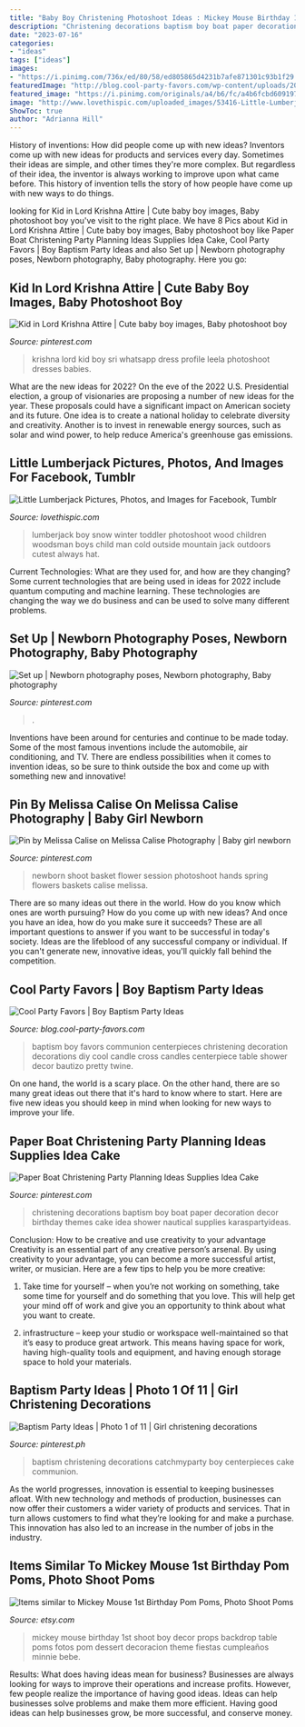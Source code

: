 ```yaml
---
title: "Baby Boy Christening Photoshoot Ideas : Mickey Mouse Birthday 1st Shoot Boy Decor Props Backdrop Table Poms Fotos Pom Dessert Decoracion Theme Fiestas Cumpleaños Minnie Bebe"
description: "Christening decorations baptism boy boat paper decoration decor birthday themes cake idea shower nautical supplies karaspartyideas"
date: "2023-07-16"
categories:
- "ideas"
tags: ["ideas"]
images:
- "https://i.pinimg.com/736x/ed/80/58/ed805865d4231b7afe871301c93b1f29.jpg"
featuredImage: "http://blog.cool-party-favors.com/wp-content/uploads/2013/06/Baptism-Centerpieces-685x1024.jpg"
featured_image: "https://i.pinimg.com/originals/a4/b6/fc/a4b6fcbd60919798362f1daa79aa0069.jpg"
image: "http://www.lovethispic.com/uploaded_images/53416-Little-Lumberjack.png"
ShowToc: true
author: "Adrianna Hill"
---
```



History of inventions: How did people come up with new ideas?
Inventors come up with new ideas for products and services every day. Sometimes their ideas are simple, and other times they're more complex. But regardless of their idea, the inventor is always working to improve upon what came before. This history of invention tells the story of how people have come up with new ways to do things.

	

		
looking for Kid in Lord Krishna Attire | Cute baby boy images, Baby photoshoot boy you've visit to the right place. We have 8 Pics about Kid in Lord Krishna Attire | Cute baby boy images, Baby photoshoot boy like Paper Boat Christening Party Planning Ideas Supplies Idea Cake, Cool Party Favors | Boy Baptism Party Ideas and also Set up | Newborn photography poses, Newborn photography, Baby photography. Here you go:
		
    
## Kid In Lord Krishna Attire | Cute Baby Boy Images, Baby Photoshoot Boy

<img loading=lazy src="https://i.pinimg.com/736x/ed/80/58/ed805865d4231b7afe871301c93b1f29.jpg" onerror="this.onerror=null;this.src='https://tse2.mm.bing.net/th?id=OIP.pssKoImQgU8DTK8QcEv-dAHaLO&amp;pid=15.1';" alt="Kid in Lord Krishna Attire | Cute baby boy images, Baby photoshoot boy">

_Source: pinterest.com_

>krishna lord kid boy sri whatsapp dress profile leela photoshoot dresses babies. 

	

What are the new ideas for 2022?
On the eve of the 2022 U.S. Presidential election, a group of visionaries are proposing a number of new ideas for the year. These proposals could have a significant impact on American society and its future. One idea is to create a national holiday to celebrate diversity and creativity. Another is to invest in renewable energy sources, such as solar and wind power, to help reduce America's greenhouse gas emissions.

    
## Little Lumberjack Pictures, Photos, And Images For Facebook, Tumblr

<img loading=lazy src="http://www.lovethispic.com/uploaded_images/53416-Little-Lumberjack.png" onerror="this.onerror=null;this.src='https://tse2.mm.bing.net/th?id=OIP.QvS-mIyLqHZeAoqmRjz8uwHaJ-&amp;pid=15.1';" alt="Little Lumberjack Pictures, Photos, and Images for Facebook, Tumblr">

_Source: lovethispic.com_

>lumberjack boy snow winter toddler photoshoot wood children woodsman boys child man cold outside mountain jack outdoors cutest always hat. 

	

Current Technologies: What are they used for, and how are they changing?
Some current technologies that are being used in ideas for 2022 include quantum computing and machine learning. These technologies are changing the way we do business and can be used to solve many different problems.

    
## Set Up | Newborn Photography Poses, Newborn Photography, Baby Photography

<img loading=lazy src="https://i.pinimg.com/originals/a4/b6/fc/a4b6fcbd60919798362f1daa79aa0069.jpg" onerror="this.onerror=null;this.src='https://tse4.mm.bing.net/th?id=OIP.UpUaj8h2KDo70Lgl_HadKgAAAA&amp;pid=15.1';" alt="Set up | Newborn photography poses, Newborn photography, Baby photography">

_Source: pinterest.com_

>. 

	

Inventions have been around for centuries and continue to be made today. Some of the most famous inventions include the automobile, air conditioning, and TV. There are endless possibilities when it comes to invention ideas, so be sure to think outside the box and come up with something new and innovative!

    
## Pin By Melissa Calise On Melissa Calise Photography | Baby Girl Newborn

<img loading=lazy src="https://i.pinimg.com/736x/e7/d6/25/e7d625075e941cb2b8387b73992ce2e7--flower-baskets-newborn-baby-girls.jpg" onerror="this.onerror=null;this.src='https://tse2.mm.bing.net/th?id=OIP.sRrGEsXt8XZipgxDb3H3HwHaKy&amp;pid=15.1';" alt="Pin by Melissa Calise on Melissa Calise Photography | Baby girl newborn">

_Source: pinterest.com_

>newborn shoot basket flower session photoshoot hands spring flowers baskets calise melissa. 

	

There are so many ideas out there in the world. How do you know which ones are worth pursuing? How do you come up with new ideas? And once you have an idea, how do you make sure it succeeds? These are all important questions to answer if you want to be successful in today's society. Ideas are the lifeblood of any successful company or individual. If you can't generate new, innovative ideas, you'll quickly fall behind the competition.

    
## Cool Party Favors | Boy Baptism Party Ideas

<img loading=lazy src="http://blog.cool-party-favors.com/wp-content/uploads/2013/06/Baptism-Centerpieces-685x1024.jpg" onerror="this.onerror=null;this.src='https://tse1.mm.bing.net/th?id=OIP.aJQ_XpyhsTzXcorN8tySQAHaLE&amp;pid=15.1';" alt="Cool Party Favors | Boy Baptism Party Ideas">

_Source: blog.cool-party-favors.com_

>baptism boy favors communion centerpieces christening decoration decorations diy cool candle cross candles centerpiece table shower decor bautizo pretty twine. 

	

On one hand, the world is a scary place. On the other hand, there are so many great ideas out there that it's hard to know where to start. Here are five new ideas you should keep in mind when looking for new ways to improve your life.

    
## Paper Boat Christening Party Planning Ideas Supplies Idea Cake

<img loading=lazy src="https://i.pinimg.com/736x/d6/07/a4/d607a4def96421031098a35281818b8d--christening-decorations-christening-party.jpg" onerror="this.onerror=null;this.src='https://tse1.mm.bing.net/th?id=OIP.8plHIuFhPaFx_kobYBJHIAHaLK&amp;pid=15.1';" alt="Paper Boat Christening Party Planning Ideas Supplies Idea Cake">

_Source: pinterest.com_

>christening decorations baptism boy boat paper decoration decor birthday themes cake idea shower nautical supplies karaspartyideas. 

	

Conclusion: How to be creative and use creativity to your advantage
Creativity is an essential part of any creative person’s arsenal. By using creativity to your advantage, you can become a more successful artist, writer, or musician. Here are a few tips to help you be more creative:
1. Take time for yourself – when you’re not working on something, take some time for yourself and do something that you love. This will help get your mind off of work and give you an opportunity to think about what you want to create.

2. infrastructure – keep your studio or workspace well-maintained so that it’s easy to produce great artwork. This means having space for work, having high-quality tools and equipment, and having enough storage space to hold your materials.


    
## Baptism Party Ideas | Photo 1 Of 11 | Girl Christening Decorations

<img loading=lazy src="https://i.pinimg.com/736x/f3/0a/5a/f30a5ad8a5c6931381e1a5d886c69e42--baptism-party-baptism-ideas.jpg" onerror="this.onerror=null;this.src='https://tse2.mm.bing.net/th?id=OIP.2did-hC4Z8WGoQs6oy79LgHaLG&amp;pid=15.1';" alt="Baptism Party Ideas | Photo 1 of 11 | Girl christening decorations">

_Source: pinterest.ph_

>baptism christening decorations catchmyparty boy centerpieces cake communion. 

	

As the world progresses, innovation is essential to keeping businesses afloat. With new technology and methods of production, businesses can now offer their customers a wider variety of products and services. That in turn allows customers to find what they’re looking for and make a purchase. This innovation has also led to an increase in the number of jobs in the industry.

    
## Items Similar To Mickey Mouse 1st Birthday Pom Poms, Photo Shoot Poms

<img loading=lazy src="https://i.etsystatic.com/6175147/r/il/5aa5e9/1070319651/il_570xN.1070319651_iuml.jpg" onerror="this.onerror=null;this.src='https://tse3.mm.bing.net/th?id=OIP.r_r45TJdD-NeAY5z8_-FigHaKG&amp;pid=15.1';" alt="Items similar to Mickey Mouse 1st Birthday Pom Poms, Photo Shoot Poms">

_Source: etsy.com_

>mickey mouse birthday 1st shoot boy decor props backdrop table poms fotos pom dessert decoracion theme fiestas cumpleaños minnie bebe. 

	

Results: What does having ideas mean for business?
Businesses are always looking for ways to improve their operations and increase profits. However, few people realize the importance of having good ideas. Ideas can help businesses solve problems and make them more efficient. Having good ideas can help businesses grow, be more successful, and conserve money.

